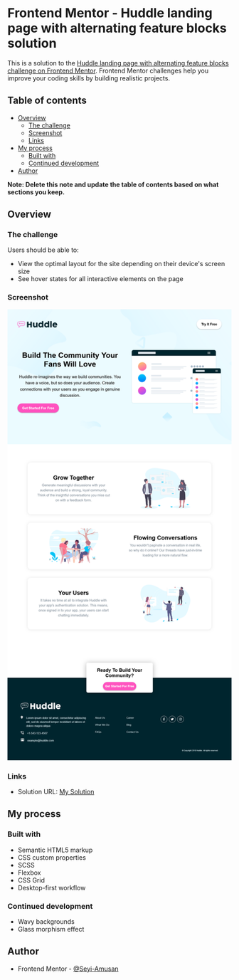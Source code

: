 # Frontend Mentor - Huddle landing page with alternating feature blocks solution

This is a solution to the [Huddle landing page with alternating feature blocks challenge on Frontend Mentor](https://www.frontendmentor.io/challenges/huddle-landing-page-with-alternating-feature-blocks-5ca5f5981e82137ec91a5100). Frontend Mentor challenges help you improve your coding skills by building realistic projects. 

## Table of contents

- [Overview](#overview)
  - [The challenge](#the-challenge)
  - [Screenshot](#screenshot)
  - [Links](#links)
- [My process](#my-process)
  - [Built with](#built-with)
  - [Continued development](#continued-development)
- [Author](#author)

**Note: Delete this note and update the table of contents based on what sections you keep.**

## Overview

### The challenge

Users should be able to:

- View the optimal layout for the site depending on their device's screen size
- See hover states for all interactive elements on the page

### Screenshot

![Alt text](images/image.png)


### Links

- Solution URL: [My Solution](https://https://www.frontendmentor.io/solutions/huddle-landing-page-UMi0KMVI74.com)


## My process

### Built with

- Semantic HTML5 markup
- CSS custom properties
- SCSS
- Flexbox
- CSS Grid
- Desktop-first workflow

### Continued development

- Wavy backgrounds
- Glass morphism effect


## Author
- Frontend Mentor - [@Seyi-Amusan](https://www.frontendmentor.io/solutions/huddle-landing-page-UMi0KMVI74)
